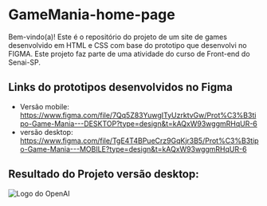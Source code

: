 # GameMania-home-page
Bem-vindo(a)! Este é o repositório do projeto de um site de games desenvolvido em HTML e CSS com base do prototipo que desenvolvi no FIGMA. Este projeto faz parte de uma atividade do curso de Front-end do Senai-SP.

## Links do prototipos desenvolvidos no Figma
- Versão mobile: https://www.figma.com/file/7Qq5Z83YuwgITyUzrktvGw/Prot%C3%B3tipo-Game-Mania---DESKTOP?type=design&t=kAQxW93wggmRHqUR-6
- versão desktop: https://www.figma.com/file/TgE4T4BPueCrz9GqKjr3B5/Prot%C3%B3tipo-Game-Mania---MOBILE?type=design&t=kAQxW93wggmRHqUR-6

## Resultado do Projeto versão desktop:

![Logo do OpenAI](https://github.com/KaianNovais/GameMania-home-page/blob/main/images/Captura%20de%20Tela%202023-06-05%20a%CC%80s%2014.33.46.png)
